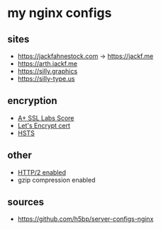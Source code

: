 # my nginx configs

## sites
- https://jackfahnestock.com → https://jackf.me
- https://arth.jackf.me
- https://silly.graphics
- https://silly-type.us

## encryption
- [A+ SSL Labs Score](https://www.ssllabs.com/ssltest/analyze.html?d=jackf.me&latest)
- [Let's Encrypt cert](https://www.digitalocean.com/community/tutorials/how-to-secure-nginx-with-let-s-encrypt-on-ubuntu-14-04)
- [HSTS](https://hstspreload.appspot.com/)

## other
- [HTTP/2 enabled](https://tools.keycdn.com/http2-test)
- gzip compression enabled

## sources
- https://github.com/h5bp/server-configs-nginx
